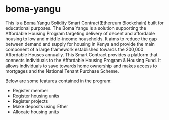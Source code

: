 # boma-yangu

This is a [Boma Yangu](https://www.bomayangu.go.ke/) Solidity Smart Contract(Ethereum Blockchain) built for educational purposes.
The Boma Yangu is a solution supporting the Affordable Housing Program targeting delivery of decent and affordable housing to low and middle-income households. It aims to reduce the gap between demand and supply for housing in Kenya and provide the main component of a large framework established towards the 200,000 Affordable Houses annually.
This Smart Contract provides a platform that connects individuals to the Affordable Housing Program & Housing Fund. It allows individuals to save towards home ownership and makes access to mortgages and the National Tenant Purchase Scheme.

Below are some features contained in the program:

- Register member
- Register housing units
- Register projects
- Make deposits using Ether
- Allocate housing units